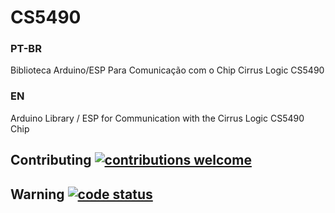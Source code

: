 <h1>CS5490</h1>

<h3>PT-BR</h3>
Biblioteca Arduino/ESP Para Comunicação com o Chip Cirrus Logic CS5490
<h3>EN</h3>
Arduino Library / ESP for Communication with the Cirrus Logic CS5490 Chip


## Contributing [![contributions welcome](https://img.shields.io/badge/contributions-welcome-brightgreen.svg?style=flat)](https://github.com/tiagolobao/CS5490/issues)

## Warning [![code status](https://img.shields.io/badge/code-incomplete-red.svg?style=flat)](https://github.com/tiagolobao/CS5490/issues)
